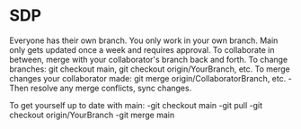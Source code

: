 # SDP
Everyone has their own branch. 
You only work in your own branch.
Main only gets updated once a week and requires approval.
To collaborate in between, merge with your collaborator's branch back and forth.
To change branches: git checkout main, git checkout origin/YourBranch, etc.
To merge changes your collaborator made: git merge origin/CollaboratorBranch, etc.
  -Then resolve any merge conflicts, sync changes.

To get yourself up to date with main:
  -git checkout main
  -git pull
  -git checkout origin/YourBranch
  -git merge main
